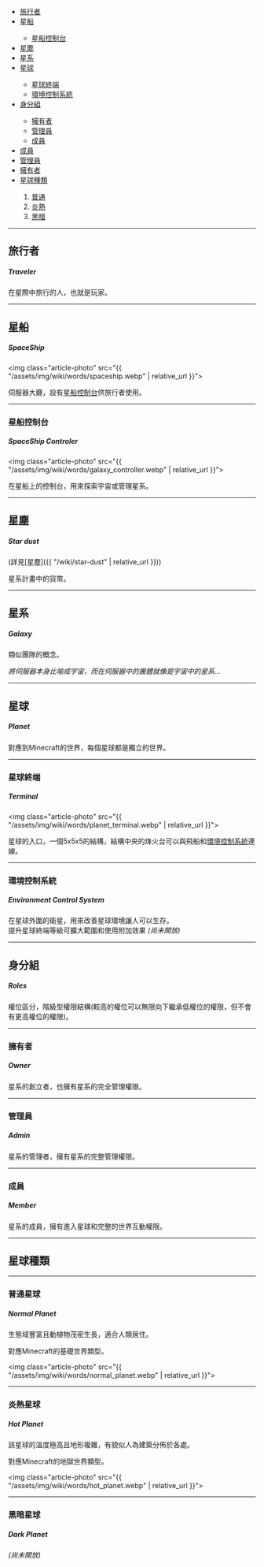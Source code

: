 

<div class="article-content">
<ul>
    <li><a href="#旅行者">旅行者</a></li>
    <li><a href="#星船">星船</a></li>
		<ul>
			<li><a href="#星船控制台">星船控制台</a></li>
		</ul>
	<li><a href="#星塵">星塵</a></li>
	<li><a href="#星系">星系</a></li>
	<li><a href="#星球">星球</a></li>
		<ul>
			<li><a href="#星球終端">星球終端</a></li>
			<li><a href="#環境控制系統">環境控制系統</a></li>
		</ul>
	<li><a href="#身分組">身分組</a></li>
		<ul>
			<li><a href="#擁有者">擁有者</a></li>
			<li><a href="#管理員">管理員</a></li>
			<li><a href="#成員">成員</a></li>
		</ul>
	<li><a href="#成員">成員</a></li>
	<li><a href="#管理員">管理員</a></li>
	<li><a href="#擁有者">擁有者</a></li>
	<li><a href="#星球種類">星球種類</a></li>
		<ol>
			<li><a href="#普通星球">普通</a></li>
			<li><a href="#炎熱星球">炎熱</a></li>
			<li><a href="#黑暗星球">黑暗</a></li>
		</ol>
</ul>
</div>

---

## 旅行者
##### Traveler

在星際中旅行的人，也就是玩家。

---

## 星船
##### SpaceShip

<img class="article-photo" src="{{ "/assets/img/wiki/words/spaceship.webp" | relative_url }}">

伺服器大廳，設有[星船控制台](#星船控制台)供旅行者使用。

<hr class="sub">

### 星船控制台
##### SpaceShip Controler

<img class="article-photo" src="{{ "/assets/img/wiki/words/galaxy_controller.webp" | relative_url }}">

在星船上的控制台，用來探索宇宙或管理星系。

---

## 星塵
##### Star dust

(詳見[星塵]({{ "/wiki/star-dust" | relative_url }}))

星系計畫中的貨幣。

---

## 星系
##### Galaxy

類似團隊的概念。

*將伺服器本身比喻成宇宙，而在伺服器中的團體就像是宇宙中的星系...*

---

## 星球
##### Planet

對應到Minecraft的世界，每個星球都是獨立的世界。

<hr class="sub">

### 星球終端
##### Terminal

<img class="article-photo" src="{{ "/assets/img/wiki/words/planet_terminal.webp" | relative_url }}">

星球的入口，一個5x5x5的結構，結構中央的烽火台可以與飛船和[環境控制系統](#環境控制系統)連線。

<hr class="sub">

### 環境控制系統
##### Environment Control System

在星球外圍的衛星，用來改善星球環境讓人可以生存。  
提升星球終端等級可擴大範圍和使用附加效果 *(尚未開放)*

---

## 身分組
##### Roles

權位區分，階級型權限結構(較高的權位可以無限向下繼承低權位的權限，但不會有更高權位的權限)。

<hr class="sub">

### 擁有者
##### Owner

星系的創立者，也擁有星系的完全管理權限。

<hr class="sub">

### 管理員
##### Admin

星系的管理者，擁有星系的完整管理權限。

<hr class="sub">

### 成員
##### Member

星系的成員，擁有進入星球和完整的世界互動權限。

---

## 星球種類

<hr class="sub">

### 普通星球
##### Normal Planet

生態域豐富且動植物茂密生長，適合人類居住。

對應Minecraft的基礎世界類型。

<img class="article-photo" src="{{ "/assets/img/wiki/words/normal_planet.webp" | relative_url }}">

<hr class="sub">

### 炎熱星球
##### Hot Planet

該星球的溫度極高且地形複雜，有貌似人為建築分佈於各處。

對應Minecraft的地獄世界類型。

<img class="article-photo" src="{{ "/assets/img/wiki/words/hot_planet.webp" | relative_url }}">

<hr class="sub">

### 黑暗星球
##### Dark Planet

*(尚未開放)*

